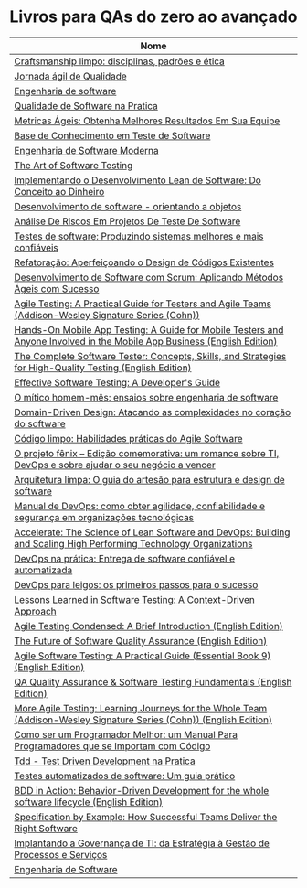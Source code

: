 # Livros para QAs do zero ao avançado

| Nome                                                                                                                     |
|--------------------------------------------------------------------------------------------------------------------------|
| [Craftsmanship limpo: disciplinas, padrões e ética                                                       ](https://amzn.to/3Sx0a3I) |
| [Jornada ágil de Qualidade                                                                    ](https://amzn.to/3WOTA7S) |
| [Engenharia de software                                                                                                  ](https://amzn.to/3Gl8UUi) |
| [Qualidade de Software na Pratica                                                                                        ](https://amzn.to/3vhNO2R) |
| [Metricas Ágeis: Obtenha Melhores Resultados Em Sua Equipe                                                               ](https://amzn.to/3WvGfBB) |
| [Base de Conhecimento em Teste de Software                                                                               ](https://amzn.to/3vk1r1h) |
| [Engenharia de Software Moderna                                                                                          ](https://amzn.to/3GndMYO) |
| [The Art of Software Testing                                                                                             ](https://amzn.to/3PV57jJ) |
| [Implementando o Desenvolvimento Lean de Software: Do Conceito ao Dinheiro                                               ](https://amzn.to/3GmHvBe) |
| [Desenvolvimento de software - orientando a objetos                                                                      ](https://amzn.to/3Gl9ZeO) |
| [Análise De Riscos Em Projetos De Teste De Software                                                                      ](https://amzn.to/3VvLWy1) |
| [Testes de software: Produzindo sistemas melhores e mais confiáveis                                                      ](https://amzn.to/3VmYaJi) |
| [Refatoração: Aperfeiçoando o Design de Códigos Existentes                                                               ](https://amzn.to/3WQx3qW) |
| [Desenvolvimento de Software com Scrum: Aplicando Métodos Ágeis com Sucesso                                              ](https://amzn.to/3I7Vc8C) |
| [Agile Testing: A Practical Guide for Testers and Agile Teams (Addison-Wesley Signature Series (Cohn))                   ](https://amzn.to/3Ib9HIC) |
| [Hands-On Mobile App Testing: A Guide for Mobile Testers and Anyone Involved in the Mobile App Business (English Edition)](https://amzn.to/3Gogn51) |
| [The Complete Software Tester: Concepts, Skills, and Strategies for High-Quality Testing (English Edition)               ](https://amzn.to/3FWg2Vz) |
| [Effective Software Testing: A Developer's Guide                                                                         ](https://amzn.to/3FWgaEx) |
| [O mítico homem-mês: ensaios sobre engenharia de software                                                                ](https://amzn.to/3I8SCPK) |
| [Domain-Driven Design: Atacando as complexidades no coração do software                                                  ](https://amzn.to/3WLvYku) |
| [Código limpo: Habilidades práticas do Agile Software                                                                    ](https://amzn.to/3PUUFIV) |
| [O projeto fênix – Edição comemorativa: um romance sobre TI, DevOps e sobre ajudar o seu negócio a vencer                ](https://amzn.to/3C6Jffu) |
| [Arquitetura limpa: O guia do artesão para estrutura e design de software                                                ](https://amzn.to/3VvLFuZ) |
| [Manual de DevOps: como obter agilidade, confiabilidade e segurança em organizações tecnológicas                         ](https://amzn.to/3WRXTzf) |
| [Accelerate: The Science of Lean Software and DevOps: Building and Scaling High Performing Technology Organizations      ](https://amzn.to/3G2tibg) |
| [DevOps na prática: Entrega de software confiável e automatizada                                                         ](https://amzn.to/3YUNtAM) |
| [DevOps para leigos: os primeiros passos para o sucesso                                                                  ](https://amzn.to/3PZGget) |
| [Lessons Learned in Software Testing: A Context-Driven Approach                                                          ](https://amzn.to/3VmYK9W) |
| [Agile Testing Condensed: A Brief Introduction (English Edition)                                                         ](https://amzn.to/3YXmSmn) |
| [The Future of Software Quality Assurance (English Edition)                                                              ](https://amzn.to/3vk1x99) |
| [Agile Software Testing: A Practical Guide (Essential Book 9) (English Edition)                                          ](https://amzn.to/3YWjVCA) |
| [QA Quality Assurance & Software Testing Fundamentals (English Edition)                                                  ](https://amzn.to/3C8EKBc) |
| [More Agile Testing: Learning Journeys for the Whole Team (Addison-Wesley Signature Series (Cohn)) (English Edition)     ](https://amzn.to/3YSP8Xr) |
| [Como ser um Programador Melhor: um Manual Para Programadores que se Importam com Código                                 ](https://amzn.to/3GmHSvC) |
| [Tdd - Test Driven Development na Pratica                                                                                ](https://amzn.to/3GnGetL) |
| [Testes automatizados de software: Um guia prático                                                                       ](https://amzn.to/3WEwIYy) |
| [BDD in Action: Behavior-Driven Development for the whole software lifecycle (English Edition)                           ](https://amzn.to/3I8NwCW) |
| [Specification by Example: How Successful Teams Deliver the Right Software                                               ](https://amzn.to/3NVCeDd) |
|[Implantando a Governança de TI: da Estratégia à Gestão de Processos e Serviços](https://amzn.to/3QJ2FPQ)|
|[Engenharia de Software](https://amzn.to/3El6CCy)|
